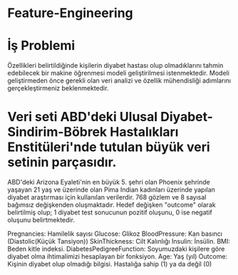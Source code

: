 # Feature-Engineering


# İş Problemi
Özellikleri belirtildiğinde kişilerin diyabet hastası olup olmadıklarını tahmin
edebilecek bir makine öğrenmesi modeli geliştirilmesi istenmektedir. Modeli
geliştirmeden önce gerekli olan veri analizi ve özellik mühendisliği adımlarını
gerçekleştirmeniz beklenmektedir.



# Veri seti ABD'deki Ulusal Diyabet-Sindirim-Böbrek Hastalıkları Enstitüleri'nde tutulan büyük veri setinin parçasıdır.
ABD'deki Arizona Eyaleti'nin en büyük 5. şehri olan Phoenix şehrinde yaşayan 21 yaş ve üzerinde olan Pima Indian kadınları
üzerinde yapılan diyabet araştırması için kullanılan verilerdir. 768 gözlem ve 8 sayısal bağımsız değişkenden oluşmaktadır.
Hedef değişken "outcome" olarak belirtilmiş olup; 1 diyabet test sonucunun pozitif oluşunu, 0 ise negatif oluşunu belirtmektedir.

Pregnancies: Hamilelik sayısı
Glucose: Glikoz
BloodPressure: Kan basıncı (Diastolic(Küçük Tansiyon))
SkinThickness: Cilt Kalınlığı
Insulin: İnsülin.
BMI: Beden kitle indeksi.
DiabetesPedigreeFunction: Soyumuzdaki kişilere göre diyabet olma ihtimalimizi hesaplayan bir fonksiyon.
Age: Yaş (yıl)
Outcome: Kişinin diyabet olup olmadığı bilgisi. Hastalığa sahip (1) ya da değil (0)


